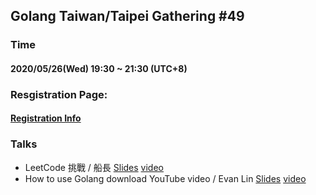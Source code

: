 ## Golang Taiwan/Taipei Gathering #49

### Time

#### 2020/05/26(Wed) 19:30 ~ 21:30  (UTC+8)

### Resgistration Page:

#### [Registration Info](https://www.meetup.com/golang-taipei-meetup/events/270708366/)

### Talks

- LeetCode 挑戰 / 船長 [Slides](https://eehsiao.github.io/LeetCode20200526-gtg49.pdf) [video](https://youtu.be/RoM4hGFW6Mc?t=1506)
- How to use Golang download YouTube video / Evan Lin
[Slides](https://speakerdeck.com/line_developers_tw/how-to-use-golang-download-youtube-video) [video](https://youtu.be/RoM4hGFW6Mc?t=4373)

